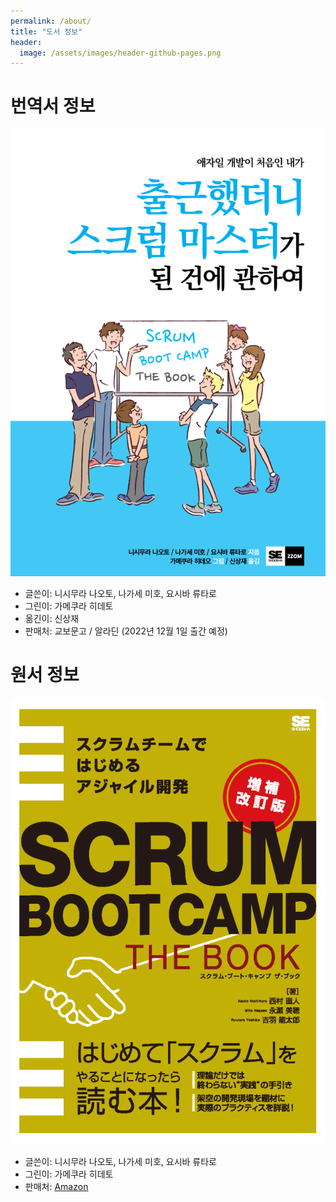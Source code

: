 ```yaml
---
permalink: /about/
title: "도서 정보"
header:
  image: /assets/images/header-github-pages.png
---
```


# 번역서 정보

![번역서 표지](/assets/images/cover-ko.png)

* 글쓴이: 니시무라 나오토, 나가세 미호, 요시바 류타로
* 그린이: 가메쿠라 히데토
* 옮긴이: 신상재
* 판매처: 교보문고 / 알라딘 (2022년 12월 1일 출간 예정)

# 원서 정보

![번역서 표지](/assets/images/cover-ja.png)

* 글쓴이: 니시무라 나오토, 나가세 미호, 요시바 류타로
* 그린이: 가메쿠라 히데토
* 판매처: [Amazon]

[Amazon]: https://www.amazon.co.jp/dp/B086GBXRN6/ref=cm_sw_em_r_mt_dp_G837S51HWFJP8FMA9DAC